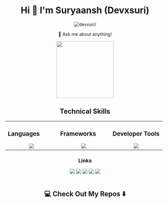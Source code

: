 <h1 align="center">Hi 👋 I'm Suryaansh (Devxsuri)</h1>

<p align="center"> <img src=https://komarev.com/ghpvc/?username=devxuri alt=devxuri/> </p>


<div align="center">
  <p>💬 Ask me about anything!</p>

<!--- 👨‍💻 All of my projects are available at [devxuri](https://devxuri.github.io)
<p align="center">
  <a href="https://linkedin.com/in/suryaansh-m" target="blank"><img align="center" src="https://cdn.jsdelivr.net/npm/simple-icons@3.0.1/icons/linkedin.svg" alt="suryaansh" height="30" width="40" /></a>
</p>-->
</div>




<!--<
<h3 align="center">Languages and Tools:</h3>
<p align="center">
    <a href="https://www.w3.org/html/" target="_blank"> <img src="https://raw.githubusercontent.com/devicons/devicon/master/icons/html5/html5-original-wordmark.svg" alt="html5" width="40" height="40"/> </a>
    <a href="https://www.w3schools.com/css/" target="_blank"> <img src="https://raw.githubusercontent.com/devicons/devicon/master/icons/css3/css3-original-wordmark.svg" alt="css3" width="40" height="40"/> </a>
    <a href="https://developer.mozilla.org/en-US/docs/Web/JavaScript" target="_blank"> <img src="https://raw.githubusercontent.com/devicons/devicon/master/icons/javascript/javascript-original.svg" alt="javascript" width="40" height="40"/> </a>
      <a href="https://nodejs.org" target="_blank"> <img src="https://raw.githubusercontent.com/devicons/devicon/master/icons/nodejs/nodejs-original-wordmark.svg" alt="nodejs" width="40" height="40"/> </a>
    <a href="https://expressjs.com" target="_blank"> <img src="https://raw.githubusercontent.com/devicons/devicon/master/icons/express/express-original-wordmark.svg" alt="express" width="40" height="40"/> </a>
      <a href="https://vuejs.org/" target="_blank"> <img src="https://raw.githubusercontent.com/devicons/devicon/master/icons/vuejs/vuejs-original-wordmark.svg" alt="vuejs" width="40" height="40"/> </a>
      <a href="https://reactjs.org/" target="_blank"> <img src="https://raw.githubusercontent.com/devicons/devicon/master/icons/react/react-original-wordmark.svg" alt="react" width="40" height="40"/> </a>
  <a href="https://www.gatsbyjs.com/" target="_blank"> <img src="https://www.vectorlogo.zone/logos/gatsbyjs/gatsbyjs-icon.svg" alt="gatsby" width="40" height="40"/> </a>
    <a href="https://nextjs.org/" target="_blank"> <img src="https://cdn.worldvectorlogo.com/logos/nextjs-3.svg" alt="nextjs" width="40" height="40"/> </a>
    <a href="https://nuxtjs.org/" target="_blank"> <img src="https://www.vectorlogo.zone/logos/nuxtjs/nuxtjs-icon.svg" alt="nuxtjs" width="40" height="40"/> </a> 
  <a href="https://gridsome.org/" target="_blank"> <img src="https://www.vectorlogo.zone/logos/gridsome/gridsome-icon.svg" alt="gridsome" width="40" height="40"/</a>
    <a href="https://jestjs.io" target="_blank"> <img src="https://www.vectorlogo.zone/logos/jestjsio/jestjsio-icon.svg" alt="jest" width="40" height="40"/> </a>
      <a href="https://sass-lang.com" target="_blank"> <img src="https://raw.githubusercontent.com/devicons/devicon/master/icons/sass/sass-original.svg" alt="sass" width="40" height="40"/> </a>
    <a href="https://tailwindcss.com/" target="_blank"> <img src="https://www.vectorlogo.zone/logos/tailwindcss/tailwindcss-icon.svg" alt="tailwind" width="40" height="40"/> </a>
    <a href="https://www.mongodb.com/" target="_blank"> <img src="https://raw.githubusercontent.com/devicons/devicon/master/icons/mongodb/mongodb-original-wordmark.svg" alt="mongodb" width="40" height="40"/> </a>
    <a href="https://www.postgresql.org" target="_blank"> <img src="https://raw.githubusercontent.com/devicons/devicon/master/icons/postgresql/postgresql-original-wordmark.svg" alt="postgresql" width="40" height="40"/> </a>
    <a href="https://www.python.org" target="_blank"> <img src="https://raw.githubusercontent.com/devicons/devicon/master/icons/python/python-original.svg" alt="python" width="40" height="40"/> </a>
    <a href="https://www.adobe.com/products/xd.html" target="_blank"> <img src="https://cdn.worldvectorlogo.com/logos/adobe-xd.svg" alt="xd" width="40" height="40"/> </a> 
    </p>



<p align="center"> <img src=https://github-readme-stats.vercel.app/api?username=devxuri&show_icons=true alt=devxuri /> </p>-->
<p align="center">
    <a href="https://github.com/devxuri">
        <img height="180em" src="https://github-readme-stats-eight-theta.vercel.app/api/top-langs/?username=devxuri&langs_count=12&layout=compact&langs_count=8&theme=onedark&include_all_commits=true&count_private=true&hide_border=true" />
    </a>
</p>




<div align="center">

  ## Technical Skills
  
<table>
<tr>
<td valign="top" width="33%">

### Languages  
<a href="https://github.com/devxuri">
<div align="center">  
  <img src="https://skillicons.dev/icons?i=java,python,ts,js,mysql,postgres,html,css,scss,cs&perline=4" />  
</div>
</a>

</td>
<td valign="top" width="33%">

### Frameworks  
<a href="https://github.com/devxuri">
<div align="center">  
  <img src="https://skillicons.dev/icons?i=angular,react,spring,flask,unity&perline=4" />  
</div>
</a>

</td>
<td valign="top" width="33%">

### Developer Tools  
<a href="https://github.com/devxuri">
<div align="center">  
  <img src="https://skillicons.dev/icons?i=git,github,vscode,idea,eclipse&perline=4" />  
</div>
</a>

</td>

</tr>
</table>
</div>

<h3 align="center">Links</h3>
<div align="center">
    <a href="https://www.linkedin.com/in/suryaansh-m/" target="_blank"><img src="https://img.shields.io/badge/-Suryaansh%20Maithani-0077B5?style=flat&logo=Linkedin&logoColor=white"/></a>
    <a target="_blank" href="mailto:suryaanshgm@gmail.com"><img src="https://img.shields.io/badge/-suryaanshgm@gmail.com-D14836?style=flat&logo=Gmail&logoColor=white"/></a>
    <a href="https://leetcode.com/u/invinxble/" target="_blank"><img src="https://img.shields.io/badge/-devxsuri-FFA116?style=flat&logo=LeetCode&logoColor=white"/></a>
    <a href="https://devxuri.github.io/" target="_blank"><img src="https://img.shields.io/badge/-Projects-000000?style=flat&logo=vercel&logoColor=white"/></a>
    <a href="https://linktr.ee/suryaanshmaithani" target="_blank"><img src="https://img.shields.io/badge/-Linktree-39E09B?style=flat&logo=linktree&logoColor=white"/></a>
    
</div>
<br>


<h2  align="center">💻 Check Out My Repos ⬇️ </h2>
